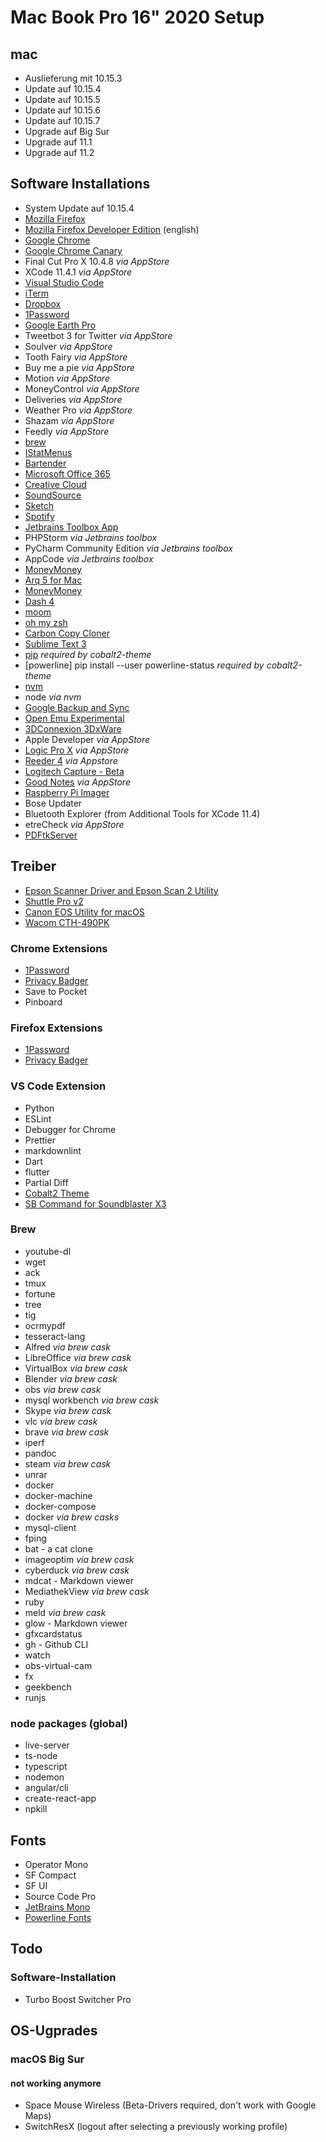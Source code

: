 # Mac Book Pro 16" 2020 Setup

## mac

- Auslieferung mit 10.15.3
- Update auf 10.15.4
- Update auf 10.15.5
- Update auf 10.15.6
- Update auf 10.15.7
- Upgrade auf Big Sur
- Upgrade auf 11.1
- Upgrade auf 11.2

## Software Installations

- System Update auf 10.15.4
- [Mozilla Firefox](https://www.mozilla.org/de/firefox/download/thanks/)
- [Mozilla Firefox Developer Edition](https://www.mozilla.org/de/firefox/developer/) (english)
- [Google Chrome](https://www.google.com/intl/de/chrome/)
- [Google Chrome Canary](https://www.google.com/intl/de/chrome/canary/)
- Final Cut Pro X 10.4.8 _via AppStore_
- XCode 11.4.1 _via AppStore_
- [Visual Studio Code](https://code.visualstudio.com)
- [iTerm](https://www.iterm2.com)
- [Dropbox](https://www.dropbox.com/install#downloaded)
- [1Password](https://1password.com/downloads/mac/)
- [Google Earth Pro](https://www.google.de/earth/download/gep/agree.html)
- Tweetbot 3 for Twitter _via AppStore_
- Soulver _via AppStore_
- Tooth Fairy _via AppStore_
- Buy me a pie _via AppStore_
- Motion _via AppStore_
- MoneyControl _via AppStore_
- Deliveries _via AppStore_
- Weather Pro _via AppStore_
- Shazam _via AppStore_
- Feedly _via AppStore_
- [brew](https://brew.sh/)
- [IStatMenus](https://bjango.com/mac/istatmenus/)
- [Bartender](https://www.macbartender.com/)
- [Microsoft Office 365](https://www.office.com/)
- [Creative Cloud](https://www.adobe.com/ch_de/creativecloud.html)
- [SoundSource](https://rogueamoeba.com/soundsource/)
- [Sketch](https://www.sketch.com/get/)
- [Spotify](https://www.spotify.com/de/download/mac/)
- [Jetbrains Toolbox App](https://www.jetbrains.com/toolbox-app/)
- PHPStorm _via Jetbrains toolbox_
- PyCharm Community Edition _via Jetbrains toolbox_
- AppCode _via Jetbrains toolbox_
- [MoneyMoney](https://moneymoney-app.com/download/)
- [Arq 5 for Mac](https://www.arqbackup.com/download/)
- [MoneyMoney](https://moneymoney-app.com/download/)
- [Dash 4](https://frankfurt.kapeli.com/downloads/v4/Dash.zip)
- [moom](https://manytricks.com/download/moom)
- [oh my zsh](https://ohmyz.sh/)
- [Carbon Copy Cloner](https://bombich.com/download)
- [Sublime Text 3](https://www.sublimetext.com/3)
- [pip](https://pip.pypa.io/en/stable/installing/) _required by cobalt2-theme_
- [powerline] pip install --user powerline-status _required by cobalt2-theme_
- [nvm](https://github.com/nvm-sh/nvm)
- node _via nvm_
- [Google Backup and Sync](https://www.google.com/drive/download/)
- [Open Emu Experimental](https://openemu.org/)
- [3DConnexion 3DxWare](https://www.3dconnexion.de/service/drivers.html)
- Apple Developer _via AppStore_
- [Logic Pro X](http://apple.com) _via AppStore_
- [Reeder 4](https://reederapp.com/) _via Appstore_
- [Logitech Capture - Beta](https://www.logitech.com/de-de/product/capture)
- [Good Notes](https://www.goodnotes.com/features/) _via AppStore_
- [Raspberry Pi Imager](https://www.raspberrypi.org/downloads/)
- Bose Updater
- Bluetooth Explorer (from Additional Tools for XCode 11.4)
- etreCheck _via AppStore_
- [PDFtkServer](https://www.pdflabs.com/tools/pdftk-server/)

## Treiber

- [Epson Scanner Driver and Epson Scan 2 Utility](https://epson.com/Support/Printers/All-In-Ones/WorkForce-Series/Epson-WorkForce-WF-3620/s/SPT_C11CD19201)
- [Shuttle Pro v2](https://contourdesign.de/support/treiber/)
- [Canon EOS Utility for macOS](<https://www.canon.de/support/consumer_products/products/cameras/digital_slr/eos-80d.html?type=software&language=de&os=macos%2010.14%20(mojave)&softwaredescriptionid=tcm:83-1330031>)
- [Wacom CTH-490PK](https://www.wacom.com/en-us/support/product-support/drivers)

### Chrome Extensions

- [1Password](https://1password.com/downloads/mac/#browsers)
- [Privacy Badger](https://privacybadger.org/)
- Save to Pocket
- Pinboard

### Firefox Extensions

- [1Password](https://1password.com/browsers/firefox/)
- [Privacy Badger](https://privacybadger.org/)

### VS Code Extension

- Python
- ESLint
- Debugger for Chrome
- Prettier
- markdownlint
- Dart
- flutter
- Partial Diff
- [Cobalt2 Theme](https://github.com/wesbos/Cobalt2-iterm)
- [SB Command for Soundblaster X3](https://support.creative.com/Products/ProductDetails.aspx)

### Brew

- youtube-dl
- wget
- ack
- tmux
- fortune
- tree
- tig
- ocrmypdf
- tesseract-lang
- Alfred _via brew cask_
- LibreOffice _via brew cask_
- VirtualBox _via brew cask_
- Blender _via brew cask_
- obs _via brew cask_
- mysql workbench _via brew cask_
- Skype _via brew cask_
- vlc _via brew cask_
- brave _via brew cask_
- iperf
- pandoc
- steam _via brew cask_
- unrar
- docker
- docker-machine
- docker-compose
- docker _via brew casks_
- mysql-client
- fping
- bat - a cat clone
- imageoptim _via brew cask_
- cyberduck _via brew cask_
- mdcat - Markdown viewer
- MediathekView _via brew cask_
- ruby
- meld _via brew cask_
- glow - Markdown viewer
- gfxcardstatus
- gh - Github CLI
- watch
- obs-virtual-cam
- fx
- geekbench
- runjs

### node packages (global)

- live-server
- ts-node
- typescript
- nodemon
- angular/cli
- create-react-app
- npkill

## Fonts

- Operator Mono
- SF Compact
- SF UI
- Source Code Pro
- [JetBrains Mono](https://www.jetbrains.com/lp/mono/#how-to-install)
- [Powerline Fonts](https://github.com/powerline/fonts)

## Todo

### Software-Installation

- Turbo Boost Switcher Pro

## OS-Ugprades

### macOS Big Sur

#### not working anymore

- Space Mouse Wireless (Beta-Drivers required, don't work with Google Maps)
- SwitchResX (logout after selecting a previously working profile)

